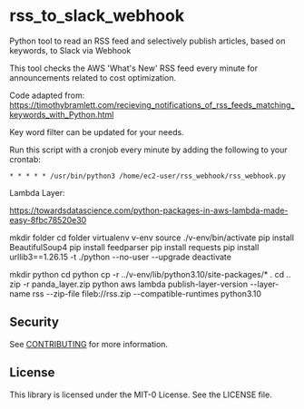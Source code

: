 # rss_to_slack_webhook

Python tool to read an RSS feed and selectively publish articles, based on keywords, to Slack via Webhook

This tool checks the AWS 'What's New' RSS feed every minute for announcements related to cost optimization. 

Code adapted from: https://timothybramlett.com/recieving_notifications_of_rss_feeds_matching_keywords_with_Python.html

Key word filter can be updated for your needs. 

Run this script with a cronjob every minute by adding the following to your crontab:

```
* * * * * /usr/bin/python3 /home/ec2-user/rss_webhook/rss_webhook.py
```



Lambda Layer:

https://towardsdatascience.com/python-packages-in-aws-lambda-made-easy-8fbc78520e30

mkdir folder
cd folder
virtualenv v-env
source ./v-env/bin/activate
pip install BeautifulSoup4
pip install feedparser
pip install requests
pip install urllib3==1.26.15 -t ./python --no-user --upgrade
deactivate

mkdir python
cd python
cp -r ../v-env/lib/python3.10/site-packages/* .
cd ..
zip -r panda_layer.zip python
aws lambda publish-layer-version --layer-name rss --zip-file fileb://rss.zip --compatible-runtimes python3.10
## Security

See [CONTRIBUTING](CONTRIBUTING.md#security-issue-notifications) for more information.

## License

This library is licensed under the MIT-0 License. See the LICENSE file.

